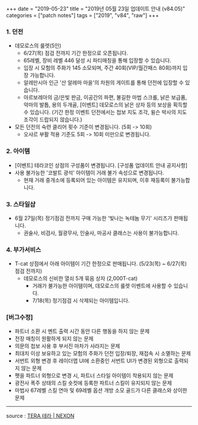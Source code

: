 +++
date = "2019-05-23"
title = "2019년 05월 23일 업데이트 안내 (v84.05)"
categories = ["patch notes"]
tags = ["2019", "v84", "raw"]
+++

### 1. 던전
- 데모로스의 룰렛(5인)
  - 6/27(목) 점검 전까지 기간 한정으로 오픈됩니다.
  - 65레벨, 장비 레벨 446 달성 시 파티매칭을 통해 입장할 수 있습니다.
  - 입장 시 모험의 주화가 145 소모되며, 주간 40회(VIP/월간패스 80회)까지 입장 가능합니다.
  - 알레만시아 인근 '산 알레마 마을'의 차원의 게이트를 통해 던전에 입장할 수 있습니다.
  - 아르보레아의 금/은빛 판금, 이공간의 파편, 불길한 마법 스크롤, 낡은 보급품, 악마의 발톱, 용의 두개골, [이벤트] 데모로스의 낡은 상자 등의 보상을 획득할 수 있습니다. (기간 한정 이벤트 던전에서는 첩보 지도 조각, 윌슨 박사의 지도 조각이 드랍되지 않습니다.)
- 모든 던전의 숙련 클리어 횟수 기준이 변경됩니다. (5회 -> 10회)
  - 오샤르 부활 적용 기준도 5회 -> 10회 미만으로 변경됩니다.

### 2. 아이템
- [이벤트] 테라코인 상점의 구성품이 변경됩니다. [구성품 업데이트 안내 공지사항]
- 사용 불가능한 '코발트 광석' 아이템이 거래 불가 속성으로 변경됩니다.
  - 현재 거래 중개소에 등록되어 있는 아이템은 유지되며, 이후 재등록이 불가능합니다.

### 3. 스타일샵
- 6월 27일(목) 정기점검 전까지 구매 가능한 '빛나는 녹테늄 무기' 시리즈가 판매됩니다.
  - 권술사, 비검사, 월광무사, 인술사, 마공사 클래스는 사용이 불가능합니다.

### 4. 부가서비스
- T-cat 상점에서 아래 아이템이 기간 한정으로 판매됩니다. (5/23(목) ~ 6/27(목) 점검 전까지)
  - 데모로스의 신비한 열쇠 5개 묶음 상자 (2,000T-cat)
    - 거래가 불가능한 아이템이며, 데모로스의 룰렛 이벤트에 사용할 수 있습니다.
    - 7/18(목) 정기점검 시 삭제되는 아이템입니다.

### [버그수정]
- 파트너 소환 시 멘트 출력 시간 동안 다른 행동을 하지 않는 문제
- 전장 매칭이 원활하게 되지 않는 문제
- 의문의 첩보 사용 후 부서진 마차가 사라지는 문제
- 최대치 이상 보유하고 있는 모험의 주화가 던전 입장/퇴장, 재접속 시 소멸하는 문제
- 서번트 외형 변경 후 레이더맵 UI에 소환중인 서번트 UI가 변경된 외형으로 출력되지 않는 문제
- 펫을 파트너 외형으로 변경 시, 파트너 스타일 아이템이 착용되지 않는 문제
- 광전사 폭주 상태의 스킬 숏컷에 등록한 파트너 스킬이 유지되지 않는 문제
- 마법사 67레벨 스킬 연마 및 69레벨 옵션 개방 소모 골드가 다른 클래스와 상이한 문제

----

source : [TERA 테라 | NEXON](http://tera.nexon.com/news/update/view.aspx?n4articlesn=394)

